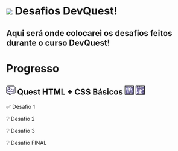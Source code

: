 # <img src="src/img/Perícia_em_Montaria.png" width=50> Desafios DevQuest!

## Aqui será onde colocarei os desafios feitos durante o curso DevQuest!

# Progresso
## <img src="src/img/23.png" alt="fight skull with sword"> Quest HTML + CSS Básicos <img src="src/img/htmlicon.png" alt="html skill icon"> <img src="src/img/cssicon.png" alt="css skill icon">

✅ Desafio 1

❔ Desafio 2

❔ Desafio 3

❔ Desafio FINAL